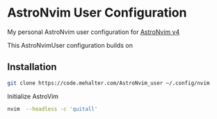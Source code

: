 # AstroNvim User Configuration

My personal AstroNvim user configuration for [AstroNvim v4](https://github.com/AstroNvim/AstroNvim)

This AstroNvimUser configuration builds on [](https://code.mehalter.com/AstroNvim_user/~files/master)

## Installation

```zsh
git clone https://code.mehalter.com/AstroNvim_user ~/.config/nvim
```
    
Initialize AstroVim

```zsh
nvim  --headless -c 'quitall'
```
